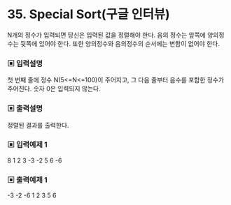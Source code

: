 # 35. Special Sort(구글 인터뷰)

N개의 정수가 입력되면 당신은 입력된 값을 정렬해야 한다. 
음의 정수는 앞쪽에 양의정수는 뒷쪽에 있어야 한다. 또한 양의정수와 음의정수의 순서에는 변함이 없어야 한다.


### ▣ 입력설명

첫 번째 줄에 정수 N(5<=N<=100)이 주어지고, 그 다음 줄부터 음수를 포함한 정수가 주어진다. 
숫자 0은 입력되지 않는다.

### ▣ 출력설명

정렬된 결과를 출력한다.

### ▣ 입력예제 1 

8
1 2 3 -3 -2 5 6 -6

### ▣ 출력예제 1

-3 -2 -6 1 2 3 5 6
